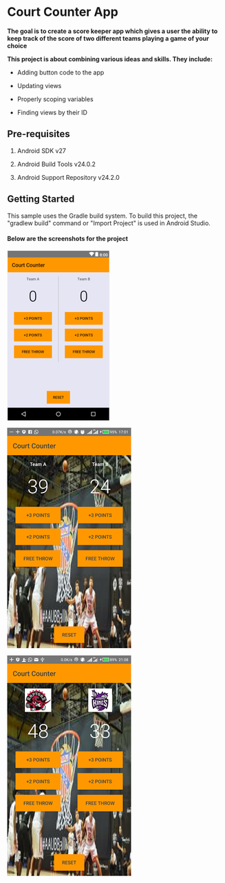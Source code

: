 # Court Counter App

**The goal is to create a score keeper app which gives a user the ability to keep track of the score of two different teams playing a game of your choice**

**This project is about combining various ideas and skills. They include:**

* Adding button code to the app

* Updating views

* Properly scoping variables

* Finding views by their ID

## Pre-requisites
1. Android SDK v27

2. Android Build Tools v24.0.2

3. Android Support Repository v24.2.0

## Getting Started

This sample uses the Gradle build system. To build this project, the "gradlew build" command or "Import Project" is used in Android Studio.

#### Below are the screenshots for the project

![alt text](https://github.com/evamaina/Court-Counter-App/blob/master/app/src/main/res/drawable/courtcounter.png "Screenshot 1")

![alt text](https://github.com/evamaina/Court-Counter-App/blob/master/app/src/main/res/drawable/me.png "Screenshot 2") 

![alt text](https://github.com/evamaina/Court-Counter-App/blob/master/app/src/main/res/drawable/courtcounter2.png "Screenshot 3") 
